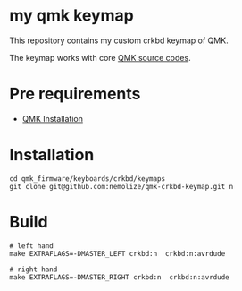 # my qmk keymap
This repository contains my custom crkbd keymap of QMK.

The keymap works with core [QMK source codes](https://github.com/qmk/qmk_firmware).

# Pre requirements
- [QMK Installation](https://beta.docs.qmk.fm/tutorial/newbs_getting_started)

# Installation
```shell script
cd qmk_firmware/keyboards/crkbd/keymaps
git clone git@github.com:nemolize/qmk-crkbd-keymap.git n
``` 

# Build
```shell script
# left hand
make EXTRAFLAGS=-DMASTER_LEFT crkbd:n  crkbd:n:avrdude

# right hand
make EXTRAFLAGS=-DMASTER_RIGHT crkbd:n  crkbd:n:avrdude
```
